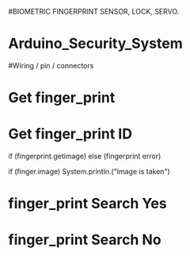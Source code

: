 #BIOMETRIC FINGERPRINT SENSOR, LOCK, SERVO. 



# Arduino_Security_System

#Wiring / pin / connectors

# Get finger_print
# Get finger_print ID

if (fingerprint.getimage)
else (fingerprint error)

if (finger.image)
System.println.("Image is taken")
  
  
# finger_print Search Yes
# finger_print Search No


  



